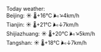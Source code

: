 Today weather:  
Beijing: ☀️   🌡️+16°C 🌬️↘4km/h  
Tianjin: ☀️   🌡️+21°C 🌬️↓7km/h  
Shijiazhuang: ☀️   🌡️+20°C 🌬️↘5km/h  
Tangshan: ☀️   🌡️+18°C 🌬️↓7km/h  

